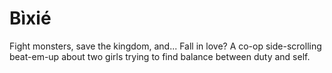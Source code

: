Bìxié
======

Fight monsters, save the kingdom, and... Fall in love? A co-op side-scrolling beat-em-up about two girls trying to find balance between duty and self.
